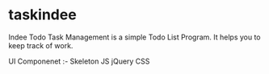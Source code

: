 # taskindee

Indee Todo Task Management is a simple Todo List Program. It helps you to keep track of work. 

<p> UI Componenet :- 
Skeleton JS
jQuery
CSS
</p>
